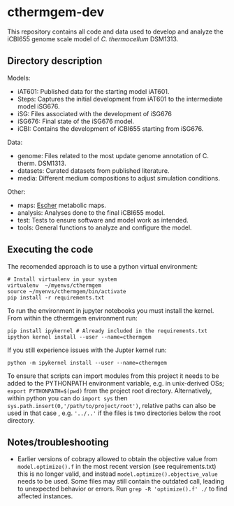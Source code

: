 # cthermgem-dev
This repository contains all code and data used to develop and analyze the
iCBI655 genome scale model of _C. thermocellum_ DSM1313.

## Directory description

Models:

- iAT601: Published data for the starting model iAT601.
- Steps: Captures the initial development from iAT601 to the intermediate model
iSG676.
- iSG: Files associated with the development of iSG676
- iSG676: Final state of the iSG676 model.
- iCBI: Contains the development of iCBI655 starting from iSG676.

Data:

- genome: Files related to the most update genome annotation of C. therm.
DSM1313.
- datasets: Curated datasets from published literature.
- media: Different medium compositions to adjust simulation conditions.

Other:

- maps: [Escher](https://escher.github.io/) metabolic maps.
- analysis: Analyses done to the final iCBI655 model.
- test: Tests to ensure software and model work as intended.
- tools: General functions to analyze and configure the model.

## Executing the code
The recomended approach is to use a python virtual environment:

~~~
# Install virtualenv in your system
virtualenv  ~/myenvs/cthermgem
source ~/myenvs/cthermgem/bin/activate
pip install -r requirements.txt
~~~

To run the environment in jupyter notebooks you must install the kernel. From within the cthermgem environment run:

~~~
pip install ipykernel # Already included in the requirements.txt
ipython kernel install --user --name=cthermgem
~~~

If you still experience issues with the Jupter kernel run:
~~~
python -m ipykernel install --user --name=cthermgem
~~~

To ensure that scripts can import modules from this project it needs to be
added to the PYTHONPATH environment variable, e.g. in unix-derived OSs; `export PYTHONPATH=$(pwd)`
from the project root directory. Alternatively, within python you can do `import sys`
then `sys.path.insert(0,'/path/to/project/root')`, relative paths can also be
used in that case , e.g. `'../..'` if the files is two directories below the root directory.

## Notes/troubleshooting
- Earlier versions of cobrapy allowed to obtain the objective value from
`model.optimize().f` in the most recent version (see requirements.txt) this is
no longer valid, and instead `model.optimize().objective_value` needs to be
used. Some files may still contain the outdated call, leading to unexpected
behavior or errors. Run `grep -R 'optimize().f' ./` to find affected instances.

